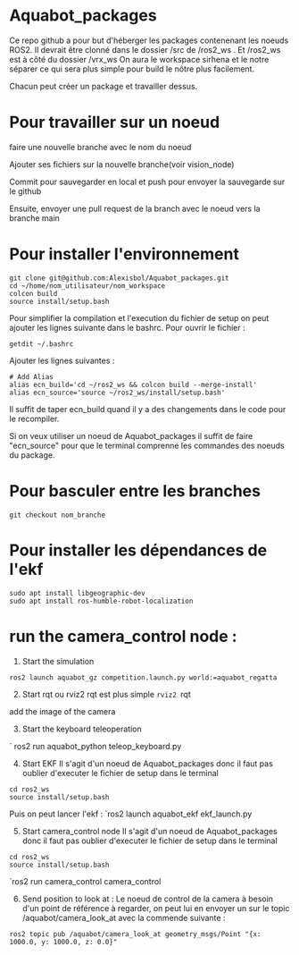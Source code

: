 # Aquabot_packages

Ce repo github a pour but d'héberger les packages contenenant les noeuds ROS2.
Il devrait être clonné dans le dossier /src de /ros2_ws . Et /ros2_ws est à côté du dossier /vrx_ws
On aura le workspace sirhena et le notre séparer ce qui sera plus simple pour build le nôtre plus facilement.

Chacun peut créer un package et travailler dessus. 

# Pour travailler sur un noeud

faire une nouvelle branche avec le nom du noeud 

Ajouter ses fichiers sur la nouvelle branche(voir vision_node)

Commit pour sauvegarder en local et push pour envoyer la sauvegarde sur le github

Ensuite, envoyer une pull request de la branch avec le noeud vers la branche main

# Pour installer l'environnement

```
git clone git@github.com:Alexisbol/Aquabot_packages.git
cd ~/home/nom_utilisateur/nom_workspace
colcon build
source install/setup.bash
```

Pour simplifier la compilation et l'execution du fichier de setup on peut ajouter les lignes suivante dans le bashrc.
Pour ouvrir le fichier :
```
getdit ~/.bashrc
```

Ajouter les lignes suivantes :
```
# Add Alias
alias ecn_build='cd ~/ros2_ws && colcon build --merge-install'
alias ecn_source='source ~/ros2_ws/install/setup.bash'
```
Il suffit de taper ecn_build quand il y a des changements dans le code pour le recompiler.

Si on veux utiliser un noeud de Aquabot_packages il suffit de faire "ecn_source" pour que le terminal comprenne les commandes des noeuds du package.



# Pour basculer entre les branches

```
git checkout nom_branche
```

# Pour installer les dépendances de l'ekf

```
sudo apt install libgeographic-dev
sudo apt install ros-humble-robot-localization
```

# run the camera_control node :

1) Start the simulation
```
ros2 launch aquabot_gz competition.launch.py world:=aquabot_regatta
```

2) Start rqt ou rviz2
rqt est plus simple 
`rviz2
`rqt

add the image of the camera

3) Start the keyboard teleoperation

` ros2 run aquabot_python teleop_keyboard.py

4) Start EKF
Il s'agit d'un noeud de Aquabot_packages donc il faut pas oublier d'executer le fichier de setup dans le terminal
```
cd ros2_ws
source install/setup.bash
```
Puis on peut lancer l'ekf :
`ros2 launch aquabot_ekf ekf_launch.py

5) Start camera_control node
Il s'agit d'un noeud de Aquabot_packages donc il faut pas oublier d'executer le fichier de setup dans le terminal

```
cd ros2_ws
source install/setup.bash
```
`ros2 run camera_control camera_control

6) Send position to look at :
Le noeud de control de la camera à besoin d'un point de référence à regarder, on peut lui en envoyer un sur le topic /aquabot/camera_look_at avec la commende suivante :
```
ros2 topic pub /aquabot/camera_look_at geometry_msgs/Point "{x: 1000.0, y: 1000.0, z: 0.0}"
```
